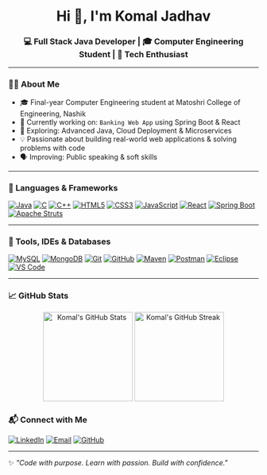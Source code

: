 <h1 align="center">Hi 👋, I'm Komal Jadhav</h1>
<h3 align="center">💻 Full Stack Java Developer | 🎓 Computer Engineering Student | 🚀 Tech Enthusiast</h3>

---

### 👩‍💻 About Me

- 🎓 Final-year Computer Engineering student at Matoshri College of Engineering, Nashik  
- 🔭 Currently working on: `Banking Web App` using Spring Boot & React  
- 🌱 Exploring: Advanced Java, Cloud Deployment & Microservices  
- 💡 Passionate about building real-world web applications & solving problems with code  
- 🗣 Improving: Public speaking & soft skills  

---

### 🧠 Languages & Frameworks

[![Java](https://img.shields.io/badge/Java-%23007396?style=for-the-badge&logo=java&logoColor=white)](https://www.oracle.com/java/)
[![C](https://img.shields.io/badge/C-%2300599C?style=for-the-badge&logo=c&logoColor=white)](https://en.wikipedia.org/wiki/C_(programming_language))
[![C++](https://img.shields.io/badge/C++-%2300599C?style=for-the-badge&logo=cplusplus&logoColor=white)](https://en.wikipedia.org/wiki/C%2B%2B)
[![HTML5](https://img.shields.io/badge/HTML5-%23E34F26?style=for-the-badge&logo=html5&logoColor=white)](https://developer.mozilla.org/en-US/docs/Web/HTML)
[![CSS3](https://img.shields.io/badge/CSS3-%231572B6?style=for-the-badge&logo=css3&logoColor=white)](https://developer.mozilla.org/en-US/docs/Web/CSS)
[![JavaScript](https://img.shields.io/badge/JavaScript-%23F7DF1E?style=for-the-badge&logo=javascript&logoColor=black)](https://developer.mozilla.org/en-US/docs/Web/JavaScript)
[![React](https://img.shields.io/badge/React-%2361DAFB?style=for-the-badge&logo=react&logoColor=black)](https://reactjs.org/)
[![Spring Boot](https://img.shields.io/badge/SpringBoot-%236DB33F?style=for-the-badge&logo=springboot&logoColor=white)](https://spring.io/projects/spring-boot)
[![Apache Struts](https://img.shields.io/badge/Apache%20Struts-%231E4471?style=for-the-badge&logo=apache&logoColor=white)](https://struts.apache.org/)

---

### 🧰 Tools, IDEs & Databases

[![MySQL](https://img.shields.io/badge/MySQL-%2300f?style=for-the-badge&logo=mysql&logoColor=white)](https://www.mysql.com/)
[![MongoDB](https://img.shields.io/badge/MongoDB-%2347A248?style=for-the-badge&logo=mongodb&logoColor=white)](https://www.mongodb.com/)
[![Git](https://img.shields.io/badge/Git-%23F05032?style=for-the-badge&logo=git&logoColor=white)](https://git-scm.com/)
[![GitHub](https://img.shields.io/badge/GitHub-%2312100E?style=for-the-badge&logo=github&logoColor=white)](https://github.com/)
[![Maven](https://img.shields.io/badge/Maven-%23C71A36?style=for-the-badge&logo=apachemaven&logoColor=white)](https://maven.apache.org/)
[![Postman](https://img.shields.io/badge/Postman-%23FF6C37?style=for-the-badge&logo=postman&logoColor=white)](https://www.postman.com/)
[![Eclipse](https://img.shields.io/badge/Eclipse-IDE-%232C2255?style=for-the-badge&logo=eclipseide&logoColor=white)](https://www.eclipse.org/)
[![VS Code](https://img.shields.io/badge/VS%20Code-%23007ACC?style=for-the-badge&logo=visualstudiocode&logoColor=white)](https://code.visualstudio.com/)

---

### 📈 GitHub Stats

<p align="center">
  <img src="https://github-readme-stats.vercel.app/api?username=komal0032&show_icons=true&theme=radical" alt="Komal's GitHub Stats" height="180"/>
  <img src="https://github-readme-streak-stats.herokuapp.com/?user=komal0032&theme=radical" alt="Komal's GitHub Streak" height="180"/>
</p>

<!---

### 📌 Pinned Projects

🔹 [**Banking Web App**](https://github.com/komal0032/banking-app) – Spring Boot + React | REST APIs, JPA, MySQL  
🔹 [**Iris CH Desktop Assistant**](https://github.com/komal0032/iris-assistant) – Java-based voice/text assistant  
🔹 [**Struts Login Form**](https://github.com/komal0032/struts-login) – MVC-based login with validations  
🔹 [**React Login UI**](https://github.com/komal0032/react-login-ui) – Frontend validation with ‘Remember Me’

--->

### 📬 Connect with Me

[![LinkedIn](https://img.shields.io/badge/-LinkedIn-blue?style=for-the-badge&logo=linkedin&logoColor=white)](https://linkedin.com/in/komal-jadhav-584588275)
[![Email](https://img.shields.io/badge/-Email-%23D14836?style=for-the-badge&logo=gmail&logoColor=white)](mailto:kbjadhav193@gmail.com)
[![GitHub](https://img.shields.io/badge/GitHub-Profile-%2312100E?style=for-the-badge&logo=github&logoColor=white)](https://github.com/komal0032)

---

✨ *"Code with purpose. Learn with passion. Build with confidence."*
